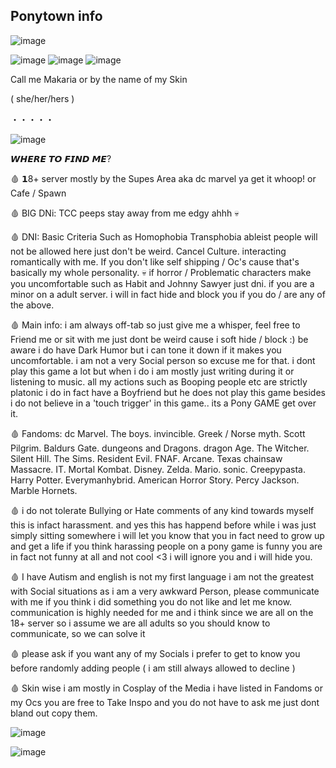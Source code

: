 ## Ponytown info  
![image](https://github.com/user-attachments/assets/1ddeb5c1-1b66-4143-be47-fb43cda70407)


![image](https://github.com/user-attachments/assets/1f617b72-f253-4471-b03a-bfd18967a886) ![image](https://github.com/user-attachments/assets/9da0199b-dbe7-45ef-bf9d-c613873dd28a) ![image](https://github.com/user-attachments/assets/5d414e4e-d2f7-4a60-871d-ffbc69cebb71) 





Call me Makaria or by the name of my Skin  

( she/her/hers ) 

・・・・・

![image](https://github.com/user-attachments/assets/023d1ae0-2d3f-4ccd-aedc-5601ecdef3ee)



𝙒𝙃𝙀𝙍𝙀 𝙏𝙊 𝙁𝙄𝙉𝘿 𝙈𝙀? 

🩸 𝟭8+ server mostly by the Supes Area aka dc marvel ya get it whoop! or Cafe / Spawn 


🩸 BIG DNi: TCC peeps stay away from me edgy ahhh 💀

🩸 DNI: Basic Criteria Such as Homophobia Transphobia ableist people will not be allowed here just don't be weird.  Cancel Culture. interacting romantically with me. If you don't like self shipping / Oc's cause that's basically my whole personality. 💀 if horror / Problematic characters make you uncomfortable such as Habit and Johnny Sawyer just dni. if you are a minor on a adult server. i will in fact hide and block you if you do / are any of the above.


🩸 Main info: i am always off-tab so just give me a whisper, feel free to Friend me or sit with me just dont be weird cause i soft hide / block :) be aware i do have Dark Humor but i can tone it down if it makes you uncomfortable. i am not a very Social person so excuse me for that. i dont play this game a lot but when i do i am mostly just writing during it or listening to music. all my actions such as Booping people etc are strictly platonic i do in fact have a Boyfriend but he does not play this game besides i do not believe in a 'touch trigger' in this game.. its a Pony GAME get over it.


🩸 Fandoms: dc Marvel. The boys. invincible. Greek / Norse myth. Scott Pilgrim. Baldurs Gate. dungeons and Dragons. dragon Age. The Witcher. Silent Hill. The Sims. Resident Evil. FNAF. Arcane. Texas chainsaw Massacre. IT. Mortal Kombat. Disney. Zelda. Mario. sonic. Creepypasta. Harry Potter. Everymanhybrid. American Horror Story. Percy Jackson. Marble Hornets. 


🩸 i do not tolerate Bullying or Hate comments of any kind towards myself this is infact harassment. and yes this has happend before while i was just simply sitting somewhere i will let you know that you in fact need to grow up and get a life if you think harassing people on a pony game is funny you are in fact not funny at all and not cool <3 i will ignore you and i will hide you.


🩸 I have Autism and english is not my first language i am not the greatest with Social situations as i am a very awkward Person, please communicate with me if you think i did something you do not like and let me know. communication is highly needed for me and i think since we are all on the 18+ server so i assume we are all adults so you should know to communicate, so we can solve it


🩸 please ask if you want any of my Socials i prefer to get to know you before randomly adding people ( i am still always allowed to decline )

🩸 Skin wise i am mostly in Cosplay of the Media i have listed in Fandoms or my Ocs you are free to Take Inspo and you do not have to ask me just dont bland out copy them.

![image](https://github.com/user-attachments/assets/a752cbe5-c272-4e6f-b205-b2933cded5c2)



![image](https://github.com/user-attachments/assets/58d5e06e-55d4-4a8b-aced-9f8a318e4b06)



<!--
**Johnnyslaughters/Johnnyslaughters** is a ✨ _special_ ✨ repository because its `README.md` (this file) appears on your GitHub profile.




